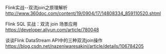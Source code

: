 Flink实战--双流join之原理解析
http://www.360doc.com/content/19/0904/17/14808334_859110520.shtml

Flink SQL 实战：双流 join 场景应用
https://developer.aliyun.com/article/780048

谈谈Flink DataStream API中的三种双流join操作
https://blog.csdn.net/nazeniwaresakini/article/details/106784205